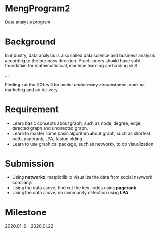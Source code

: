 # MengProgram2
Data analysis program

# Background

In industry, data analysis is also called data science and business analysis according to the business direction. Practitioners should have solid foundation for mathematicscal, machine learning and coding skill.

...

Finding out the KOL will be useful under many circumstance, such as marketing and ad delivery.

# Requirement
* Learn basic concepts about graph, such as node, degree, edge, directed graph and undirected graph.
* Learn to master some basic algorithm about graph, such as shortest path, pagerank, LPA, fastunfolding.
* Learn to use graphical package, such as networkx, to do visualization.

# Submission
* Using **networkx**, matplotlib to visualize the data from social newwork company.
* Using the data above, find out the key nodes using **pagerank**.
* Using the data above, do community detection using **LPA**.

# Milestone
2020.01.16 - 2020.01.22
